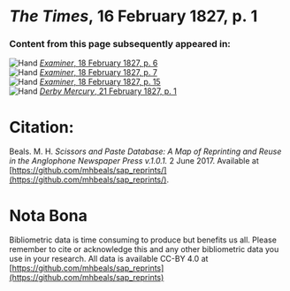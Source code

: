 # *The Times*, 16 February 1827, p. 1  
  
### Content from this page subsequently appeared in:  
![Hand](http://scissorsandpaste.net/wp-content/uploads/2017/06/smallhandpointer.png) [*Examiner*, 18 February 1827, p. 6](https://mhbeals.github.io/sap_html/Examiner/Examiner-18-February-1827-p-6)  
![Hand](http://scissorsandpaste.net/wp-content/uploads/2017/06/smallhandpointer.png) [*Examiner*, 18 February 1827, p. 7](https://mhbeals.github.io/sap_html/Examiner/Examiner-18-February-1827-p-7)  
![Hand](http://scissorsandpaste.net/wp-content/uploads/2017/06/smallhandpointer.png) [*Examiner*, 18 February 1827, p. 15](https://mhbeals.github.io/sap_html/Examiner/Examiner-18-February-1827-p-15)  
![Hand](http://scissorsandpaste.net/wp-content/uploads/2017/06/smallhandpointer.png) [*Derby Mercury*, 21 February 1827, p. 1](https://mhbeals.github.io/sap_html/Derby-Mercury/Derby-Mercury-21-February-1827-p-1)  


# Citation: 

Beals. M. H. *Scissors and Paste Database: A Map of Reprinting and Reuse in the Anglophone Newspaper Press v.1.0.1.* 2 June 2017. Available at [https://github.com/mhbeals/sap_reprints/](https://github.com/mhbeals/sap_reprints/). 

# Nota Bona

Bibliometric data is time consuming to produce but benefits us all. Please remember to cite or acknowledge this and any other bibliometric data you use in your research. All data is available CC-BY 4.0 at [https://github.com/mhbeals/sap_reprints](https://github.com/mhbeals/sap_reprints)